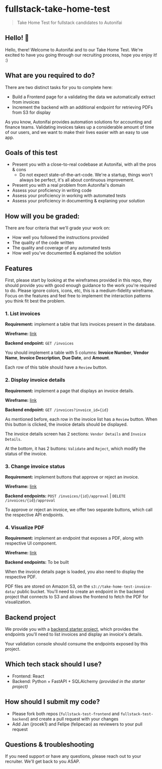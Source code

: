 # fullstack-take-home-test
> Take Home Test for fullstack candidates to Autonifai

## Hello! 👋
Hello, there! Welcome to Autonifai and to our Take Home Test. We're excited to have you going through our recruiting process, hope you enjoy it! :) 

## What are you required to do?
There are two distinct tasks for you to complete here:
- Build a Frontend page for a validating the data we automatically extract from invoices
- Increment the backend with an additional endpoint for retrieving PDFs from S3 for display

As you know, Autonifai provides automation solutions for accounting and finance teams. Validating invoices takes up a considerable amount of time of our users, and we want to make their lives easier with an easy to use app.

## Goals of this test
- Present you with a close-to-real codebase at Autonifai, with all the pros & cons
  - Do not expect state-of-the-art-code. We're a startup, things won't always be perfect, it's all about continuous improvement.
- Present you with a real problem from Autonifai's domain
- Assess your proficiency in writing code
- Assess your proficiency in working with automated tests
- Assess your proficiency in documenting & explaning your solution

## How will you be graded:
There are four criteria that we'll grade your work on:
- How well you followed the instructions provided
- The quality of the code written
- The quality and coverage of any automated tests
- How well you've documented & explained the solution

## Features
First, please start by looking at the wireframes provided in this repo, they should provide you with good enough guidance to the work you're required to do. Please ignore colors, icons, etc, this is a medium-fidelity wireframe. Focus on the features and feel free to implement the interaction patterns you think fit best the problem.

### 1. List invoices
**Requirement:** implement a table that lists invoices present in the database.

**Wireframe:** [link](./wireframes/feature_01_list_invoices.jpg)

**Backend endpoint:** `GET /invoices`

You should implement a table with 5 columns: **Invoice Number**, **Vendor Name**, **Invoice Description**, **Due Date**, and **Amount**.

Each row of this table should have a `Review` button.

### 2. Display invoice details
**Requirement:** implement a page that displays an invoice details.

**Wireframe:** [link](./wireframes/feature_02_display_invoice_details.jpg)

**Backend endpoint:** `GET /invoices?invoice_id={id}`

As mentioned before, each row in the invoice list has a `Review` button. When this button is clicked, the invoice details should be displayed. 

The invoice details screen has 2 sections: `Vendor Details` and `Invoice Details`.

At the bottom, it has 2 buttons: `Validate` and `Reject`, which modify the status of the invoice. 

### 3. Change invoice status

**Requirement:** implement buttons that approve or reject an invoice.

**Wireframe:** [link](./wireframes/feature_02_display_invoice_details.jpg)

**Backend endpoints:** `POST /invoices/{id}/approval` | `DELETE /invoices/{id}/approval`

To approve or reject an invoice, we offer two separate buttons, which call the respective API endpoints.

### 4. Visualize PDF
**Requirement:** implement an endpoint that exposes a PDF, along with respective UI component.

**Wireframe:** [link](./wireframes/feature_03_visualize_pdf.jpg)

**Backend endpoints:** To be built

When the invoice details page is loaded, you also need to display the respective PDF.

PDF files are stored on Amazon S3, on the `s3://take-home-test-invoice-data/` public bucket. You'll need to create an endpoint in the backend project that connects to S3 and allows the frontend to fetch the PDF for visualization.

## Backend project
We provide you with a [backend starter project](https://github.com/autonifai/fullstack-test-backend), which provides the endpoints you'll need to list invoices and display an invoice's details. 

Your validation console should consume the endpoints exposed by this project.

## Which tech stack should I use?
- Frontend: React
- Backend: Python + FastAPI + SQLAlchemy _(provided in the starter project)_

## How should I submit my code?
- Please fork both repos (`fullstack-test-frontend` and `fullstack-test-backend`) and create a pull request with your changes
- Add Jan (jrocek1) and Felipe (felipecao) as reviewers to your pull request

## Questions & troubleshooting
If you need support or have any questions, please reach out to your recruiter. We'll get back to you ASAP.
